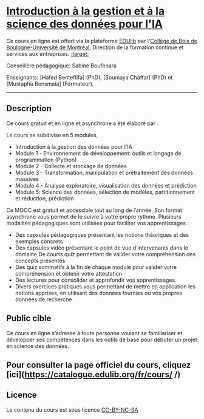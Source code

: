# [Introduction à la gestion et à la science des données pour l'IA](https://catalogue.edulib.org/fr/cours//)

Ce cours en ligne est offert via la plateforme
[EDUlib](https://catalogue.edulib.org/fr/cours//) par
l'[Collège de Bois de Boulogne-Université de Montréal](https://bdeb.qc.ca), Direction de la formation continue et services aux entreprises.
[:target:](https://catalogue.edulib.org/fr/cours//)

Conseillère pédagogique: Sabine Boufenara

Enseignants: [Hafed Benteftifa] (PhD),
[Soumaya Chaffar] (PhD) et
[Mustapha Bensmaia] (Formateur).

---

## Description



Ce cours gratuit et en ligne et asynchrone a été élaboré par .

Le cours se subdivise en 5 modules,  

 
 - Introduction à la gestion des données pour l'IA
-  Module 1 - Environnement de développement: outils et langage de programmation (Python)
-  Module 2 - Collecte et stockage de données
-  Module 3 - Transformation, manipulation et prétraitement des données massives
-  Module 4 - Analyse exploratoire, visualisation des données et prédiction
-  Module 5: Science des données, sélection de modèles, partitionnement et réduction, prédiction

Ce MOOC est gratuit et accessible tout au long de l’année. Son format asynchrone
vous permet de le suivre à votre propre rythme. Plusieurs modalités pédagogiques
sont utilisées pour faciliter vos apprentissages :

- Des capsules pédagogiques présentant les notions théoriques et des exemples concrets 
- Des capsules vidéo présentant le point de vue d’intervenants dans le domaine De courts quiz permettant de valider votre compréhension des concepts présentés 
- Des quiz sommatifs à la fin de chaque module pour valider votre compréhension et obtenir votre attestation 
- Des lectures pour consolider et approfondir vos apprentissages 
- Divers exercices pratiques vous permettant de mettre en application les notions apprises, en utilisant des données fournies ou vos propres données de recherche

## Public cible

Ce cours en ligne s’adresse à toute personne voulant se familiariser et
développer ses compétences dans les outils de base pour débuter un projet en
science des données.  

## Pour consulter la page officiel du cours, cliquez [ici](https://catalogue.edulib.org/fr/cours/ /)

## Licence

Le contenu du cours est sous licence
[CC-BY-NC-SA](https://creativecommons.org/licenses/by-nc-sa/4.0/deed.fr)  

